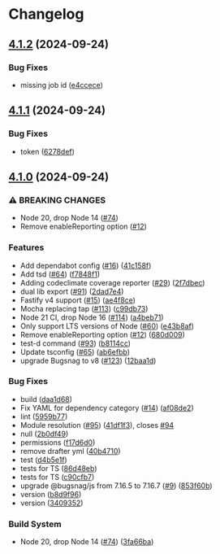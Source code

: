 # Changelog

## [4.1.2](https://github.com/ZigaStrgar/fastify-bugsnag/compare/v4.1.1...v4.1.2) (2024-09-24)


### Bug Fixes

* missing job id ([e4ccece](https://github.com/ZigaStrgar/fastify-bugsnag/commit/e4ccece193620a9e8f038d8ad930b6b3810574ff))

## [4.1.1](https://github.com/ZigaStrgar/fastify-bugsnag/compare/v4.1.0...v4.1.1) (2024-09-24)


### Bug Fixes

* token ([6278def](https://github.com/ZigaStrgar/fastify-bugsnag/commit/6278def9d8f858fa02b90dc5236563336f03d936))

## [4.1.0](https://github.com/ZigaStrgar/fastify-bugsnag/compare/v4.1.0...v4.1.0) (2024-09-24)


### ⚠ BREAKING CHANGES

* Node 20, drop Node 14 ([#74](https://github.com/ZigaStrgar/fastify-bugsnag/issues/74))
* Remove enableReporting option ([#12](https://github.com/ZigaStrgar/fastify-bugsnag/issues/12))

### Features

* Add dependabot config ([#16](https://github.com/ZigaStrgar/fastify-bugsnag/issues/16)) ([41c158f](https://github.com/ZigaStrgar/fastify-bugsnag/commit/41c158f532dd92961ddc2a130249f9663b150149))
* Add tsd ([#64](https://github.com/ZigaStrgar/fastify-bugsnag/issues/64)) ([f7848f1](https://github.com/ZigaStrgar/fastify-bugsnag/commit/f7848f12cb9738fb6c797b188e90550526ef6302))
* Adding codeclimate coverage reporter ([#29](https://github.com/ZigaStrgar/fastify-bugsnag/issues/29)) ([2f7dbec](https://github.com/ZigaStrgar/fastify-bugsnag/commit/2f7dbecf33ae8483ca13369e5f3ef902283747d0))
* dual lib export ([#91](https://github.com/ZigaStrgar/fastify-bugsnag/issues/91)) ([2dad7e4](https://github.com/ZigaStrgar/fastify-bugsnag/commit/2dad7e4c8a5c915c063a0f7f2bd8f2363996219f))
* Fastify v4 support ([#15](https://github.com/ZigaStrgar/fastify-bugsnag/issues/15)) ([ae4f8ce](https://github.com/ZigaStrgar/fastify-bugsnag/commit/ae4f8ceef23469e5f8662efb022515d8ced7f9df))
* Mocha replacing tap ([#113](https://github.com/ZigaStrgar/fastify-bugsnag/issues/113)) ([c99db73](https://github.com/ZigaStrgar/fastify-bugsnag/commit/c99db73aeb279de29cef5232b516ad93d1aae295))
* Node 21 CI, drop Node 16 ([#114](https://github.com/ZigaStrgar/fastify-bugsnag/issues/114)) ([a4beb71](https://github.com/ZigaStrgar/fastify-bugsnag/commit/a4beb71bfc08c1bf3114c516be5eee0e962eb773))
* Only support LTS versions of Node ([#60](https://github.com/ZigaStrgar/fastify-bugsnag/issues/60)) ([e43b8af](https://github.com/ZigaStrgar/fastify-bugsnag/commit/e43b8af592d5aecb6361cfb720b99c3ddca17b6e))
* Remove enableReporting option ([#12](https://github.com/ZigaStrgar/fastify-bugsnag/issues/12)) ([680d009](https://github.com/ZigaStrgar/fastify-bugsnag/commit/680d0093ac837964b6c0b4c28691d963a614e76c))
* test-d command ([#93](https://github.com/ZigaStrgar/fastify-bugsnag/issues/93)) ([b8114cc](https://github.com/ZigaStrgar/fastify-bugsnag/commit/b8114cc0c483dc6fc2c18a08ba533b4a1fb52790))
* Update tsconfig ([#65](https://github.com/ZigaStrgar/fastify-bugsnag/issues/65)) ([ab6efbb](https://github.com/ZigaStrgar/fastify-bugsnag/commit/ab6efbb4c5701c514b7ca4a6bd53d751e58a41cc))
* upgrade Bugsnag to v8 ([#123](https://github.com/ZigaStrgar/fastify-bugsnag/issues/123)) ([12baa1d](https://github.com/ZigaStrgar/fastify-bugsnag/commit/12baa1de36723ea0b3729f13056558155f2982a8))


### Bug Fixes

* build ([daa1d68](https://github.com/ZigaStrgar/fastify-bugsnag/commit/daa1d68f9761de109bb18e6c5736845854bd0941))
* Fix YAML for dependency category ([#14](https://github.com/ZigaStrgar/fastify-bugsnag/issues/14)) ([af08de2](https://github.com/ZigaStrgar/fastify-bugsnag/commit/af08de2e5bda5017420168bd77058a0f00d03fed))
* lint ([5959b77](https://github.com/ZigaStrgar/fastify-bugsnag/commit/5959b77d13feccfcc5354f5d88dfb20925edd4f3))
* Module resolution ([#95](https://github.com/ZigaStrgar/fastify-bugsnag/issues/95)) ([41df1f3](https://github.com/ZigaStrgar/fastify-bugsnag/commit/41df1f34b0b982d996166023d2a3b2a578bbc48e)), closes [#94](https://github.com/ZigaStrgar/fastify-bugsnag/issues/94)
* null ([2b0df49](https://github.com/ZigaStrgar/fastify-bugsnag/commit/2b0df49d12a072bb2fb90ac188b99b90b3b87f90))
* permissions ([f17d6d0](https://github.com/ZigaStrgar/fastify-bugsnag/commit/f17d6d0aa9a2be269ee52daa0f93c073a45df865))
* remove drafter yml ([40b4710](https://github.com/ZigaStrgar/fastify-bugsnag/commit/40b471061caccf3894f52a0a1e897ebb81041d7d))
* test ([d4b5e1f](https://github.com/ZigaStrgar/fastify-bugsnag/commit/d4b5e1f6e1ec8fd9ad3d38efb90d25b37a771517))
* tests for TS ([86d48eb](https://github.com/ZigaStrgar/fastify-bugsnag/commit/86d48eb089687ecdd6b6695b122ad5aeec9d94a9))
* tests for TS ([c90cfb7](https://github.com/ZigaStrgar/fastify-bugsnag/commit/c90cfb72cf144154df51b8a35f2b0c8f95319aa3))
* upgrade @bugsnag/js from 7.16.5 to 7.16.7 ([#9](https://github.com/ZigaStrgar/fastify-bugsnag/issues/9)) ([853f60b](https://github.com/ZigaStrgar/fastify-bugsnag/commit/853f60b9f1022a0377c9be3b6a1a0fa6a1992706))
* version ([b8d9f96](https://github.com/ZigaStrgar/fastify-bugsnag/commit/b8d9f9698082c909adf7cd145ba034def79f9425))
* version ([3409352](https://github.com/ZigaStrgar/fastify-bugsnag/commit/3409352b9274e9f5efe41ed716281dd697844ce6))


### Build System

* Node 20, drop Node 14 ([#74](https://github.com/ZigaStrgar/fastify-bugsnag/issues/74)) ([3fa66ba](https://github.com/ZigaStrgar/fastify-bugsnag/commit/3fa66ba0dcaa014b2f2111779426e03b52e22274))
